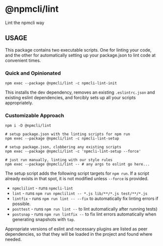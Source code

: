 # @npmcli/lint

Lint the npmcli way

## USAGE

This package contains two executable scripts.  One for linting your code,
and the other for automatically setting up your package.json to lint code
at convenient times.

### Quick and Opinionated

```
npm exec --package @npmcli/lint -c npmcli-lint-init
```

This installs the dev dependency, removes an existing `.eslintrc.json` and
existing eslint dependencies, and forcibly sets up all your scripts
appropriately.

### Customizable Approach

```
npm i -D @npmcli/lint

# setup package.json with the linting scripts for npm run
npm exec --package @npmcli/lint -c npmcli-lint-setup

# setup package.json, clobbering any existing scripts
npm exec --package @npmcli/lint -c 'npmcli-lint-setup --force'

# just run manually, linting with our style rules
npm exec --package @npmcli/lint -- # any args to eslint go here...
```

The setup script adds the following script targets for `npm run`.  If a
script already exists in that spot, it is not modified unless `--force` is
provided.

* `npmclilint` - runs `npmcli-lint`
* `lint` - runs `npm run npmclilint -- *.js lib/**/*.js test/**/*.js`
* `lintfix` - runs `npm run lint -- --fix` to automatically fix linting
  errors if possible.
* `posttest` - runs `npm run lint --` to lint automatically after running
  tests)
* `postsnap` - runs `npm run lintfix --` to fix lint errors automatically
  when generating snapshots with `tap`.

Appropriate versions of eslint and necessary plugins are listed as peer
dependencies, so that they will be loaded in the project and found where
needed.
